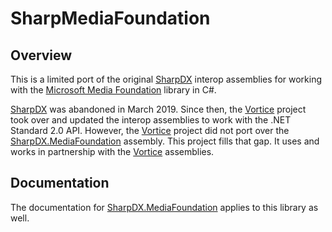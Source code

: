 # SharpMediaFoundation

## Overview

This is a limited port of the original [SharpDX] interop assemblies for working with the [Microsoft Media
Foundation](https://docs.microsoft.com/en-us/windows/win32/api/_mf/) library in C#.

[SharpDX] was abandoned in March 2019. Since then, the [Vortice] project took over and updated the interop assemblies to
work with the .NET Standard 2.0 API. However, the [Vortice] project did not port over the [SharpDX.MediaFoundation]
assembly. This project fills that gap. It uses and works in partnership with the [Vortice] assemblies.

## Documentation

The documentation for [SharpDX.MediaFoundation] applies to this library as well.

[sharpdx]: https://github.com/sharpdx/SharpDX
[sharpdx.mediafoundation]: http://sharpdx.org/wiki/class-library-api/mediafoundation/
[vortice]: https://github.com/amerkoleci/Vortice.Windows
